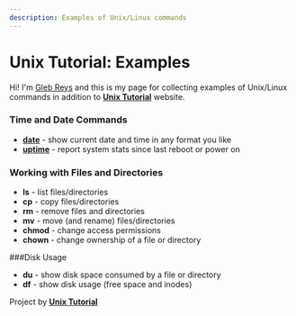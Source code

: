 ```yaml
---
description: Examples of Unix/Linux commands
---
```


# Unix Tutorial: Examples

Hi! I'm [Gleb Reys](https://gleb.reys.net) and this is my page for collecting examples of Unix/Linux commands in addition to [**Unix Tutorial**](https://www.unixtutorial.org) website.
### Time and Date Commands

* [**date**](date.md) - show current date and time in any format you like
* [**uptime**](uptime.md) - report system stats since last reboot or power on

### Working with Files and Directories

* **ls** - list files/directories
* **cp** - copy files/directories
* **rm** - remove files and directories
* **mv** - move \(and rename\) files/directories
* **chmod** - change access permissions
* **chown** - change ownership of a file or directory

###Disk Usage
* **du** - show disk space consumed by a file or directory
* **df** - show disk usage (free space and inodes)

Project by [**Unix Tutorial**](https://www.unixtutorial.org)




